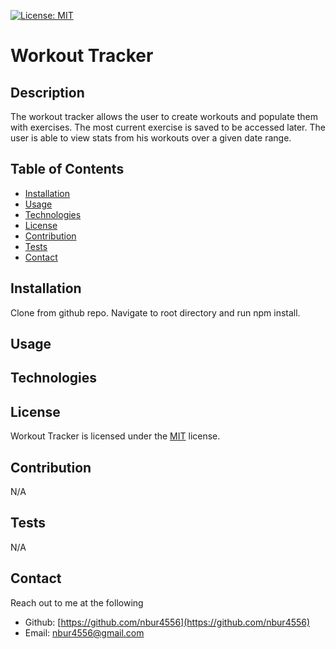 [![License: MIT](https://img.shields.io/badge/License-MIT-yellow.svg)](https://opensource.org/licenses/MIT)

# Workout Tracker

<!-- [View Workout Tracker](LINK) -->

## Description

The workout tracker allows the user to create workouts and populate them with exercises. The most current exercise is saved to be accessed later. The user is able to view stats from his workouts over a given date range.

<!-- ![SCREENSHOT](SCREENSHOT PATH) -->

## Table of Contents

* [Installation](#Installation)
* [Usage](#Usage)
* [Technologies](#Technologies)
* [License](#License)
* [Contribution](#Contribution)
* [Tests](#Tests)
* [Contact](#Contact)

## Installation

Clone from github repo. Navigate to root directory and run npm install.

<!-- INCLUDE MONGO DB INFORMATION -->

## Usage

<!-- INCLUDE USAGE INFORMATION -->

## Technologies

<!-- INCLUDE TECHNOLOGIES INFORMATION -->

## License

Workout Tracker is licensed under the [MIT](https://opensource.org/licenses/MIT) license.

## Contribution

N/A

## Tests

N/A

## Contact

Reach out to me at the following

* Github: [https://github.com/nbur4556](https://github.com/nbur4556)
* Email: nbur4556@gmail.com
